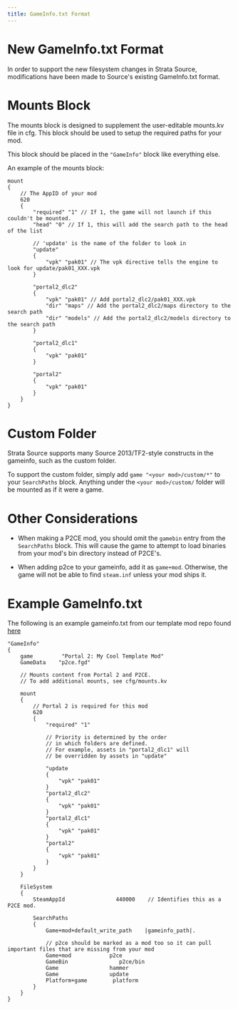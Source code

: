 ```yaml
---
title: GameInfo.txt Format
---
```


# New GameInfo.txt Format

In order to support the new filesystem changes in Strata Source, modifications have been
made to Source's existing GameInfo.txt format.

# Mounts Block

The mounts block is designed to supplement the user-editable mounts.kv file in
cfg. This block should be used to setup the required paths for your mod.

This block should be placed in the `"GameInfo"` block like everything else.

An example of the mounts block:

```
mount
{
    // The AppID of your mod
    620
    {
        "required" "1" // If 1, the game will not launch if this couldn't be mounted.
        "head" "0" // If 1, this will add the search path to the head of the list

        // 'update' is the name of the folder to look in
        "update"
        {
            "vpk" "pak01" // The vpk directive tells the engine to look for update/pak01_XXX.vpk
        }

        "portal2_dlc2"
        {
            "vpk" "pak01" // Add portal2_dlc2/pak01_XXX.vpk
            "dir" "maps" // Add the portal2_dlc2/maps directory to the search path
            "dir" "models" // Add the portal2_dlc2/models directory to the search path
        }

        "portal2_dlc1"
        {
            "vpk" "pak01"
        }

        "portal2"
        {
            "vpk" "pak01"
        }
    }
}
```

# Custom Folder

Strata Source supports many Source 2013/TF2-style constructs in the gameinfo, such as the custom folder.

To support the custom folder, simply add `game "<your mod>/custom/*"` to your `SearchPaths` block.
Anything under the `<your mod>/custom/` folder will be mounted as if it were a game.

# Other Considerations

* When making a P2CE mod, you should omit the `gamebin` entry from the
`SearchPaths` block. This will cause the game to attempt to load binaries from
your mod's bin directory instead of P2CE's.

* When adding p2ce to your gameinfo, add it as `game+mod`. Otherwise, the game will not be
able to find `steam.inf` unless your mod ships it.

# Example GameInfo.txt

The following is an example gameinfo.txt from our template mod repo found [here](https://github.com/StrataSource/p2ce-mod-template)

```
"GameInfo"
{
    game         "Portal 2: My Cool Template Mod"
    GameData    "p2ce.fgd"

    // Mounts content from Portal 2 and P2CE.
    // To add additional mounts, see cfg/mounts.kv

    mount
    {
        // Portal 2 is required for this mod
        620
        {
            "required" "1"

            // Priority is determined by the order
            // in which folders are defined.
            // For example, assets in "portal2_dlc1" will
            // be overridden by assets in "update"

            "update
            {
                "vpk" "pak01"
            }
            "portal2_dlc2"
            {
                "vpk" "pak01"
            }
            "portal2_dlc1"
            {
                "vpk" "pak01"
            }
            "portal2"
            {
                "vpk" "pak01"
            }
        }
    }

    FileSystem
    {
        SteamAppId                440000    // Identifies this as a P2CE mod.

        SearchPaths
        {
            Game+mod+default_write_path    |gameinfo_path|.

            // p2ce should be marked as a mod too so it can pull important files that are missing from your mod
            Game+mod            p2ce
            GameBin                p2ce/bin
            Game                hammer
            Game                update
            Platform+game        platform
        }
    }
}
```